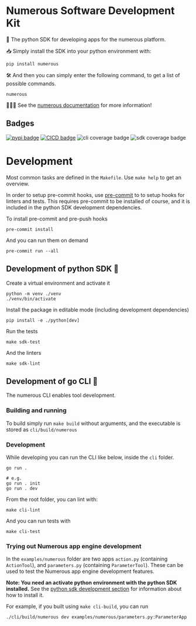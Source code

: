 Numerous Software Development Kit
=================================

💫 The python SDK for developing apps for the numerous platform.

📥 Simply install the SDK into your python environment with:

    pip install numerous

🛠 And then you can simply enter the following command, to get a list of possible
commands.

    numerous

👩🏼‍🎓 See the [numerous documentation](https://www.numerous.com/docs) for more information!

Badges
------

[![pypi badge](https://img.shields.io/pypi/v/numerous)](https://pypi.python.org/pypi/numerous)
[![CICD badge](https://github.com/numerous-com/numerous-sdk/actions/workflows/cicd.yml/badge.svg)](https://github.com/numerous-com/numerous-sdk/actions/workflows/cicd.yml) 
![cli coverage badge](https://img.shields.io/endpoint?url=https://gist.githubusercontent.com/jfeodor/a9b9bfdfa0620696fba9e76223790f53/raw/cli-coverage.json)
![sdk coverage badge](https://img.shields.io/endpoint?url=https://gist.githubusercontent.com/jfeodor/a9b9bfdfa0620696fba9e76223790f53/raw/sdk-coverage.json)

Development
===========

Most common tasks are defined in the `Makefile`. Use `make help` to get an
overview.

In order to setup pre-commit hooks, use [pre-commit](https://pre-commit.com/) to
to setup hooks for linters and tests. This requires pre-commit to be installed
of course, and it is included in the python SDK development dependencies.

To install pre-commit and pre-push hooks

    pre-commit install

And you can run them on demand

    pre-commit run --all

Development of python SDK 🐍
----------------------------

Create a virtual environment and activate it

    python -m venv ./venv
    ./venv/bin/activate

Install the package in editable mode (including development dependencies)

    pip install -e ./python[dev]

Run the tests

    make sdk-test

And the linters

    make sdk-lint

Development of go CLI 🐹
------------------------

The numerous CLI enables tool development.

### Building and running

To build simply run `make build` without arguments, and the executable is stored
as `cli/build/numerous`

### Development

While developing you can run the CLI like below, inside the `cli` folder.

    go run .

    # e.g.
    go run . init
    go run . dev

From the root folder, you can lint with:

    make cli-lint

And you can run tests with

    make cli-test

### Trying out Numerous app engine development

In the `examples/numerous` folder are two apps `action.py` (containing
`ActionTool`), and `parameters.py` (containing `ParameterTool`). These can be
used to test the Numerous app engine development features.

**Note: You need an activate python environment with the python SDK installed.**
See the [python sdk development section](#development-of-python-sdk-) for
information about how to install it.

For example, if you built using `make cli-build`, you can run

```
./cli/build/numerous dev examples/numerous/parameters.py:ParameterApp
```
